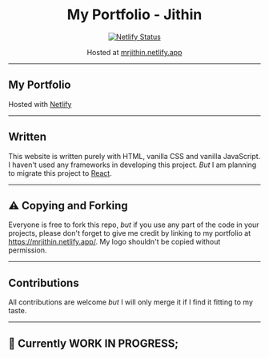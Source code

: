 <div align="center">
  <h1>My Portfolio - Jithin</h1>
  <a href="https://app.netlify.com/sites/mrjithin/deploys"><img src="https://api.netlify.com/api/v1/badges/ca44d892-8c5d-486b-9d8c-3a6c148e1059/deploy-status" alt="Netlify Status" /></a>

  Hosted at <a href="https://mrjithin.netlify.app">mrjithin.netlify.app</a>
</div>
<hr />

## My Portfolio
Hosted with [Netlify](https://netlify.com/)
<hr />

## Written
This website is written purely with HTML, vanilla CSS and vanilla JavaScript. I haven't used any frameworks in developing this project. *But* I am planning to migrate this project to [React](https://reactjs.org/). 
<hr />

## ⚠️ Copying and Forking
Everyone is free to fork this repo, *but* if you use any part of the code in your projects, please don't forget to give me credit by linking to my portfolio at https://mrjithin.netlify.app/. My logo shouldn't be copied without permission.
<hr />

## Contributions 
All contributions are welcome *but* I will only merge it if I find it fitting to my taste. 
<hr>

## 🔴 Currently WORK IN PROGRESS;
